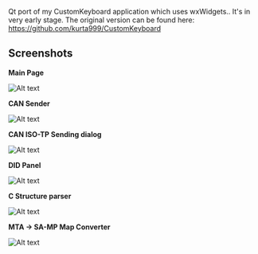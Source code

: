 Qt port of my CustomKeyboard application which uses wxWidgets.. It's in very early stage. The original version can be found here: https://github.com/kurta999/CustomKeyboard

## Screenshots
**Main Page**

![Alt text](/screens/main_page.png?raw=true "Main Page")

**CAN Sender**

![Alt text](/screens/can_sender.png?raw=true "CAN Sender")

**CAN ISO-TP Sending dialog**

![Alt text](/screens/iso_tp_sender.png?raw=true "CAN ISO-TP Sending Dialog")

**DID Panel**

![Alt text](/screens/did_panel.png?raw=true "DID Panel")

**C Structure parser**

![Alt text](/screens/struct_parser.png?raw=true "Struct parser")

**MTA -> SA-MP Map Converter**

![Alt text](/screens/map_converter.png?raw=true "Map Converter")